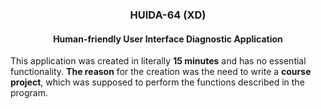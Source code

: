 <h3 align=center>HUIDA-64 (XD)</h3>
<h4 align=center>Human-friendly User Interface Diagnostic Application</h4>
<p>This application was created in literally <b>15 minutes</b> and has no essential functionality. <b>The reason</b> for the creation was the need to write a <b>course project</b>, which was supposed to perform the functions described in the program.</p>
